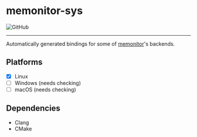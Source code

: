 # memonitor-sys

<p align="left">
    <img alt="GitHub" src="https://img.shields.io/github/license/edgenai/memonitor">
</p>

---

Automatically generated bindings for some of [memonitor](https://github.com/edgenai/memonitor)'s backends.

## Platforms

- [x] Linux
- [ ] Windows (needs checking)
- [ ] macOS (needs checking)

## Dependencies

* Clang
* CMake
